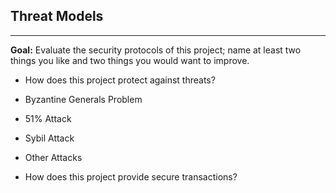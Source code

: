 <!-- .slide: data-background-color="#8D3AED" -->

## Threat Models

---

**Goal:** Evaluate the security protocols of this project; name at least two things you like and two things you would want to improve.

- How does this project protect against threats?

- Byzantine Generals Problem

- 51% Attack

- Sybil Attack

- Other Attacks

- How does this project provide secure transactions?
